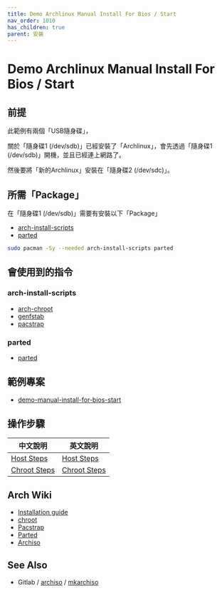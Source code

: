 ```yaml
---
title: Demo Archlinux Manual Install For Bios / Start
nav_order: 1010
has_children: true
parent: 安裝
---
```



# Demo Archlinux Manual Install For Bios / Start


## 前提

此範例有兩個「USB隨身碟」，

關於「隨身碟1 (/dev/sdb)」已經安裝了「Archlinux」，會先透過「隨身碟1 (/dev/sdb)」開機，並且已經連上網路了。

然後要將「新的Archlinux」安裝在「隨身碟2 (/dev/sdc)」。


## 所需「Package」

在「隨身碟1 (/dev/sdb)」需要有安裝以下「Package」

* [arch-install-scripts](https://archlinux.org/packages/extra/any/arch-install-scripts/)
* [parted](https://archlinux.org/packages/extra/x86_64/parted/)

``` sh
sudo pacman -Sy --needed arch-install-scripts parted
```


## 會使用到的指令


### arch-install-scripts

* [arch-chroot](https://man.archlinux.org/man/extra/arch-install-scripts/arch-chroot.8.en)
* [genfstab](https://man.archlinux.org/man/extra/arch-install-scripts/genfstab.8.en)
* [pacstrap](https://man.archlinux.org/man/pacstrap.8)

### parted

* [parted](https://man.archlinux.org/man/parted.8.en)


## 範例專案

* [demo-manual-install-for-bios-start](https://github.com/samwhelp/note-about-archlinux/tree/gh-pages/_demo/arch-install/demo-manual-install-for-bios-start)


## 操作步驟

| 中文說明 | 英文說明
| --- | --- |
| [Host Steps](https://samwhelp.github.io/note-about-archlinux/read/core/install/demo-manual-install-for-bios-start/host-steps.html) | [Host Steps](https://github.com/samwhelp/note-about-archlinux/blob/gh-pages/_demo/arch-install/demo-manual-install-for-bios-start/host-steps/README.steps.md) |
| [Chroot Steps](https://samwhelp.github.io/note-about-archlinux/read/core/install/demo-manual-install-for-bios-start/chroot-steps.html) | [Chroot Steps](https://github.com/samwhelp/note-about-archlinux/blob/gh-pages/_demo/arch-install/demo-manual-install-for-bios-start/chroot-steps/README.steps.md) |


## Arch Wiki

* [Installation guide](https://wiki.archlinux.org/title/installation_guide)
* [chroot](https://wiki.archlinux.org/title/chroot)
* [Pacstrap](https://wiki.archlinux.org/title/Pacstrap)
* [Parted](https://wiki.archlinux.org/title/Parted)
* [Archiso](https://wiki.archlinux.org/title/archiso)


## See Also

* Gitlab / [archiso](https://gitlab.archlinux.org/archlinux/archiso) / [mkarchiso](https://gitlab.archlinux.org/archlinux/archiso/-/blob/master/archiso/mkarchiso)
